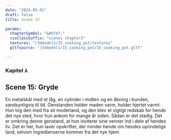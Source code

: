 ```yaml
---
date: "2024-05-01"
draft: false
title: Scene 15

params:
  chapterSymbol: "&#9747;"
  cssClassSuffix: "scenes chapter3"
  textures: "/3dmodels/15_cooking_pot/textures"
  gltfsource: "/3dmodels/15_cooking_pot/15_cooking_pot.gltf"

---
```

### Kapitel &#8516;
## Scene 15: Gryde
<canvas id="c"></canvas>

En metalskål med et låg, en cylinder i midten og en åbning i bunden, sandsynligvis til ild. Genstanden holder maden varm, holder hjertet varmt. Hun tog den med fra sit moderland, og den blev et vigtigt redskab for hende det nye sted, hvor hun ankom for mange år siden. Sådan er det stadig. Det er omkring denne genstand, at hun inviterer sine venner ind i dele af hendes liv. Det er her, hun laver opskrifter, der minder hende om hendes oprindelige land, selvom ingredienserne kommer fra det nye hjem.
